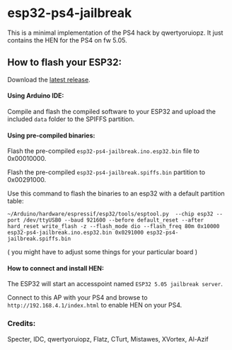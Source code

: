 # esp32-ps4-jailbreak

This is a minimal implementation of the PS4 hack by qwertyoruiopz. It just contains the HEN for the PS4 on fw 5.05.

## How to flash your ESP32:

Download the [latest release](https://github.com/CelliesProjects/esp32-ps4-jailbreak/releases/latest).

#### Using Arduino IDE:
Compile and flash the compiled software to your ESP32 and upload the included `data` folder to the SPIFFS partition.

#### Using pre-compiled binaries:

Flash the pre-compiled `esp32-ps4-jailbreak.ino.esp32.bin` file to 0x00010000.

Flash the pre-compiled `esp32-ps4-jailbreak.spiffs.bin` partition to 0x00291000.

Use this command to flash the binaries to an esp32 with a default partition table:

`~/Arduino/hardware/espressif/esp32/tools/esptool.py  --chip esp32 --port /dev/ttyUSB0 --baud 921600 --before default_reset --after hard_reset write_flash -z --flash_mode dio --flash_freq 80m 0x10000 esp32-ps4-jailbreak.ino.esp32.bin 0x0291000 esp32-ps4-jailbreak.spiffs.bin`

( you might have to adjust some things for your particular board )

#### How to connect and install HEN:

The ESP32 will start an accesspoint named `ESP32 5.05 jailbreak server`. 

Connect to this AP with your PS4 and browse to `http://192.168.4.1/index.html` to enable HEN on your PS4.

### Credits:
Specter, IDC, qwertyoruiopz, Flatz, CTurt, Mistawes, XVortex, Al-Azif
